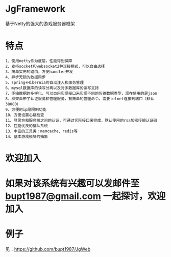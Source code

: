 JgFramework
===========

基于Netty的强大的游戏服务器框架

特点
===
~~~
1、使用netty作为底层，性能得到保障
2、支持socket和websocket2种连接模式，可以自由选择
3、简单实用的路由，方便handler开发
4、异步无锁的数据同步
5、spring+Hibernia的自动注入和事务管理
6、mysql数据库的读写分离以及对多数据库的读写支持
7、传输数据的多样化，可以自用实现接口来实现不同的传输数据类型，现在使用的是json
8、框架自带了认证服务和管理服务，有简单的管理命令，需要telnet连接到端口（默认38080）
9、方便的ip段限制功能
10、方便设置心跳检查
11、登录方和服务端之间的认证，可通过实际接口来完成，默认使用的rsa加密传输认证码
12、性能优良的排队系统
13、丰富的工具类：memcache、redis等
14、基本游戏模块的抽象
~~~

欢迎加入
======
如果对该系统有兴趣可以发邮件至 bupt1987@gmail.com 一起探讨，欢迎加入
=======

例子
===
见：https://github.com/bupt1987/JgWeb
